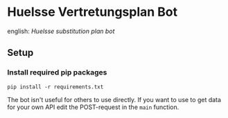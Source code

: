 # Huelsse Vertretungsplan Bot

english: _Huelsse substitution plan bot_

## Setup

### Install required pip packages

```pip install -r requirements.txt```

The bot isn't useful for others to use directly. If you want to use to get data for your own API edit the POST-request
in the ```main``` function.

